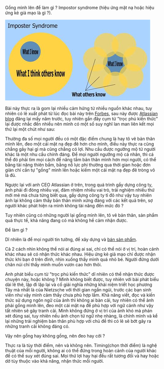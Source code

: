 Gồng mình lên để làm gì ? Impostor syndrome (hiệu ứng mặt nạ hoặc hiệu ứng kẻ giả mạo là gì ?). 


![Imposter syndrome](https://raw.githubusercontent.com/vdchuyen/chuyen-vn/master/img/imposter.png)

Bài này thực ra là gom lại nhiều cảm hứng từ nhiều nguồn khác nhau, tuy nhiên có lẽ xuất phát từ lúc đọc bài này trên [Forbes](https://www.forbes.com/sites/robertglazer/2018/06/29/the-imposter-syndrome-paradox-why-feeling-like-a-fraud-may-be-your-strongest-asset/), sau này được [Atlassian blog](https://www.atlassian.com/blog/inside-atlassian/impostor-syndrome-as-an-asset) đăng lại mấy năm trước, tuy nhiên gần đây cụm từ "trọc phú kiến thức" lại được nhắc đến nhiều nên mình có một số suy nghĩ lan man liên kết mọi thứ lại một chút như sau:

Thường đa số mọi người đều có một đặc điểm chung là hay tô vẽ bản thân mình lên, đeo một cái mặt nạ đẹp đẽ hơn cho mình, điều này thực ra cũng chẳng gây hại gì mà cũng chẳng có lợi. Nhu cầu được ngưỡng mộ từ người khác là một nhu cầu chính đáng. Để mọi người ngưỡng mộ cá nhân, thì cá thể đó phải tìm mọi cách để nâng tầm bản thân mình hơn mọi người, có thể bằng tài năng thiên bẩm, bằng nỗ lực phi thường qua thời gian hoặc đơn giản chỉ cần tự "gồng" mình lên hoặc kiếm một cái mặt nạ đẹp đẽ tròng vô là đủ. 

Ngược lại với anh CEO Atlassian ở trên, trong quá trình gầy dựng công ty, ảnh phải đi đóng nhiều vai, đảm nhiệm nhiều vai trò, trải nghiệm nhiều thứ mới mẻ mà chưa từng biết qua, gầy dựng công ty tỉ đô như vậy tuy nhiên ảnh lại không cảm thấy bản thân mình xứng đáng với các kết quả trên, sợ người khác phát hiện ra mình không tài năng đến mức đó ?

Tuy nhiên cũng có những người lại gồng mình lên, tô vẽ bản thân, sản phẩm quá thực tế, khả năng đang có mà không hề cảm nhận được.

Để làm gì ?

Dĩ nhiên là để mọi người tin tưởng, để xây dựng và [bán sản phẩm](https://xn--chuyn-ksa.vn/2022/07/29/build-sell-products.html).

Cả 2 cách nhìn không thể nói ai đúng ai sai, chỉ có thể nói ở vị trí, hoàn cảnh khác nhau sẽ có nhận thức khác nhau. Hiệu ứng kẻ giả mạo chỉ được nhận thức khi bạn ở trên đỉnh, nhìn xuống thấy mình quá nhỏ bé. Người đứng dưới chân núi chỉ thấy mình muốn vươn cao hơn thôi. 

Anh phát biểu cụm từ "trọc phú kiến thức" dĩ nhiên có thể nhận thức được chuyện này, hoặc không ? Mình không biết được, tuy nhiên với bài phát biểu dài lê thê, lặp đi lặp lại và cố giải nghĩa những khái niệm triết học phương Tây mà nhất là của Nietzsche với thời gian ngắn ngủi, trước các bạn sinh viên như vậy mình cảm thấy chưa phù hợp lắm. Khả năng viết, đọc và kiến thức sử dụng ngôn ngữ của ảnh thì không ai bàn cãi, tuy nhiên có thể ảnh phải gồng mình lên, đeo một cái mặt nạ để phù hợp với ngữ cảnh như vậy tất nhiên sẽ gây tranh cãi. Mình không đứng ở vị trí của ảnh khó mà phán xét đúng sai, tuy nhiên nếu ảnh chọn từ ngữ nhẹ nhàng, là chính mình và kể lại những trải nghiệm bản thân phù hợp với chủ đề thì có lẽ sẽ bớt gây ra những tranh cãi không đáng có.

Vậy nên gồng hay không gồng, nên đeo hay cởi ?

Thực ra là tùy thời điểm, nên và không nên. Timing(chọn thời điểm) là nghệ thuật của mỗi người, không ai có thể đứng trong hoàn cảnh của người khác để có thể suy xét đúng sai. Mọi thứ lợi hay hại đều rất tương đối và hay hoặc dở tùy thuộc vào khả năng, nhận thức mỗi người.
